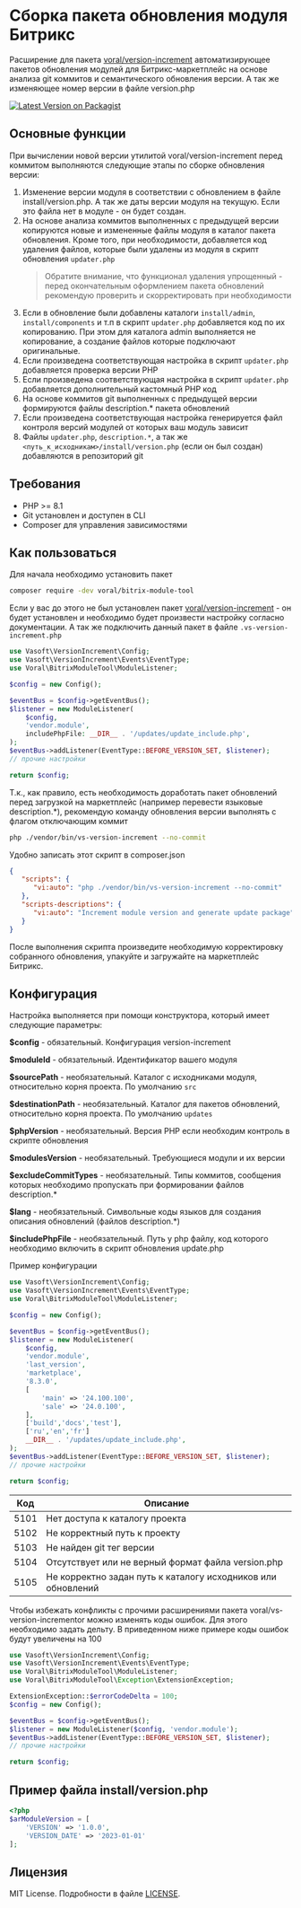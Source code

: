 # Сборка пакета обновления модуля Битрикс

Расширение для пакета [voral/version-increment](https://github.com/Voral/vs-version-incrementor) автоматизирующее пакетов обновления модулей для Битрикс-маркетплейс на основе анализа git коммитов и семантического обновления версии. А так же изменяющее номер версии в файле version.php

[![Latest Version on Packagist](https://img.shields.io/packagist/v/voral/bitrix-module-tool )](https://packagist.org/packages/voral/bitrix-module-tool )  

## Основные функции

При вычислении новой версии утилитой voral/version-increment перед коммитом выполняются следующие этапы по сборке обновления версии:

1. Изменение версии модуля в соответствии с обновлением в файле install/version.php. А так же даты версии модуля на текущую. Если это файла нет в модуле - он будет создан.
2. На основе анализа коммитов выполненных с предыдущей версии копируются новые и измененные файлы модуля в каталог пакета обновления. Кроме того, при необходимости, добавляется код удаления файлов, которые были удалены из модуля в скрипт обновления `updater.php`
    >  Обратите внимание, что функционал удаления упрощенный - перед окончательным оформлением пакета обновлений рекомендую проверить и скорректировать при необходимости
3. Если в обновление были добавлены каталоги `install/admin`, `install/components` и т.п в скрипт `updater.php` добавляется код по их копированию. При этом для каталога admin выполняется не копирование, а создание файлов которые подключают оригинальные.
4. Если произведена соответствующая настройка в скрипт `updater.php` добавляется проверка версии PHP
5. Если произведена соответствующая настройка в скрипт `updater.php` добавляется дополнительный кастомный PHP код
6. На основе коммитов git выполненных с предыдущей версии формируются файлы description.* пакета обновлений
7. Если произведена соответствующая настройка генерируется файл контроля версий модулей от которых ваш модуль зависит
8. Файлы `updater.php`, `description.*`, а так же `<путь_к_исходникам>/install/version.php` (если он был создан) добавляются в репозиторий git

## Требования

- PHP >= 8.1
- Git установлен и доступен в CLI
- Composer для управления зависимостями

## Как пользоваться

Для начала необходимо установить пакет

```bash
composer require -dev voral/bitrix-module-tool
```

Если у вас до этого не был установлен пакет [voral/version-increment](https://github.com/Voral/vs-version-incrementor)  - он будет установлен и необходимо будет произвести настройку согласно документации. А так же подключить данный пакет в файле `.vs-version-increment.php`

```php
use Vasoft\VersionIncrement\Config;
use Vasoft\VersionIncrement\Events\EventType;
use Voral\BitrixModuleTool\ModuleListener;

$config = new Config();

$eventBus = $config->getEventBus();
$listener = new ModuleListener(
    $config,
    'vendor.module',
    includePhpFile: __DIR__ . '/updates/update_include.php',
);
$eventBus->addListener(EventType::BEFORE_VERSION_SET, $listener);
// прочие настройки

return $config;

```

Т.к., как правило, есть необходимость доработать пакет обновлений перед загрузкой на маркетплейс (например перевести языковые description.*), рекомендую команду обновления версии выполнять с флагом отключающим коммит

```bash
php ./vendor/bin/vs-version-increment --no-commit
```

Удобно записать этот скрипт в composer.json
```json
{
   "scripts": {
      "vi:auto": "php ./vendor/bin/vs-version-increment --no-commit"
   },
   "scripts-descriptions": {
      "vi:auto": "Increment module version and generate update package"
   }
}
```

После выполнения скрипта произведите необходимую корректировку собранного обновления, упакуйте и загружайте на маркетплейс Битрикс.

## Конфигурация

Настройка выполняется при помощи конструктора, который имеет следующие параметры:

**$config** - обязательный. Конфигурация version-increment

**$moduleId** - обязательный. Идентификатор вашего модуля

**$sourcePath** - необязательный. Каталог с исходниками модуля, относительно корня проекта. По умолчанию `src`

**$destinationPath** - необязательный. Каталог для пакетов обновлений, относительно корня проекта. По умолчанию `updates`

**$phpVersion** - необязательный. Версия PHP если необходим контроль в скрипте обновления

**$modulesVersion** - необязательный. Требующиеся модули и их версии

**$excludeCommitTypes** - необязательный. Типы коммитов, сообщения которых необходимо пропускать при формировании файлов description.*

**$lang** - необязательный. Символьные коды языков для создания описания обновлений (файлов description.*)

**$includePhpFile** - необязательный. Путь у php файлу, код которого необходимо включить в скрипт обновления update.php

Пример конфигурации
```php
use Vasoft\VersionIncrement\Config;
use Vasoft\VersionIncrement\Events\EventType;
use Voral\BitrixModuleTool\ModuleListener;

$config = new Config();

$eventBus = $config->getEventBus();
$listener = new ModuleListener(
    $config,
    'vendor.module',
    'last_version',
    'marketplace',
    '8.3.0',
    [
        'main' => '24.100.100',
        'sale' => '24.0.100',
    ],
    ['build','docs','test'],
    ['ru','en','fr']
    __DIR__ . '/updates/update_include.php',
);
$eventBus->addListener(EventType::BEFORE_VERSION_SET, $listener);
// прочие настройки

return $config;

```


| Код  | Описание                                                     |
|------|--------------------------------------------------------------|
| 5101 | Нет доступа к каталогу проекта                               |
| 5102 | Не корректный путь к проекту                                 |
| 5103 | Не найден git тег версии                                     |
| 5104 | Отсутствует или не верный формат файла version.php           |
| 5105 | Не корректно задан путь к каталогу исходников или обновлений |

Чтобы избежать конфликты с прочими расширениями пакета voral/vs-version-incrementor можно изменять коды ошибок. Для этого необходимо задать дельту. В приведенном ниже примере коды ошибок будут увеличены на 100

```php
use Vasoft\VersionIncrement\Config;
use Vasoft\VersionIncrement\Events\EventType;
use Voral\BitrixModuleTool\ModuleListener;
use Voral\BitrixModuleTool\Exception\ExtensionException;

ExtensionException::$errorCodeDelta = 100;
$config = new Config();

$eventBus = $config->getEventBus();
$listener = new ModuleListener($config, 'vendor.module');
$eventBus->addListener(EventType::BEFORE_VERSION_SET, $listener);
// прочие настройки

return $config;
```

## Пример файла install/version.php

```php
<?php
$arModuleVersion = [
    'VERSION' => '1.0.0',
    'VERSION_DATE' => '2023-01-01'
];
```

## Лицензия

MIT License. Подробности в файле [LICENSE](LICENSE.md).